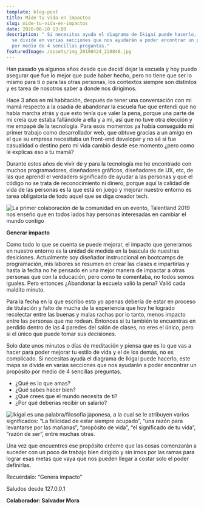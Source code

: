 ```yaml
---
template: blog-post
title: Mide tu vida en impactos
slug: mide-tu-vida-en-impactos
date: 2020-06-10 13:08
description: " Si necesitas ayuda el diagrama de Ikigai puede hacerlo, este mapa
  se divide en varias secciones que nos ayudarán a poder encontrar un propósito
  por medio de 4 sencillas preguntas."
featuredImage: /assets/img_20190424_220848.jpg
---
```

<!--StartFragment-->

Han pasado ya algunos años desde que decidí dejar la escuela y hoy puedo asegurar que fue lo mejor que pude haber hecho, pero no tiene que ser lo mismo para ti o para las otras personas, los contextos siempre son distintos y es tarea de nosotros saber a donde nos dirigimos.

Hace 3 años en mi habitación, después de tener una conversación con mi mamá respecto a la osadía de abandonar la escuela fue que entendí que no había marcha atrás y que esto tenía que valer la pena, porque una parte de mi creía que estaba fallándole a ella y a mi, así que no tuve otra elección y me empapé de la tecnología. Para esos momentos ya había conseguido mi primer trabajo como desarrollador web, que obtuve gracias a un amigo en el que su empresa necesitaba un front-end developer y no sé si fue casualidad o destino pero mi vida cambió desde ese momento ¿pero como le explicas eso a tu mamá?

Durante estos años de vivir de y para la tecnología me he encontrado con muchos programadores, diseñadores gráficos, diseñadores de UX, etc, de las que aprendí el verdadero significado de ayudar a las personas y que el código no se trata de reconocimiento ni dinero, porque aquí la calidad de vida de las personas es la que está en juego y mejorar nuestro entorno es tarea obligatoria de todo aquel que se diga creador tech.

![](/assets/tl3.png "La primer colaboración de la comunidad en un evento, Talentland 2019 nos enseño que en todos lados hay personas interesadas en cambiar el mundo contigo")

**Generar impacto**

Como todo lo que se cuenta se puede mejorar, el impacto que generamos en nuestro entorno es la unidad de medida en la bascula de nuestras desiciones. Actualmente soy diseñador instruccional en bootcamps de programación, mis labores se resumen en crear las clases e impartirlas y hasta la fecha no he pensado en una mejor manera de impactar a otras personas que con la educación, pero como te comentaba, no todos somos iguales. Pero entonces ¿Abandonar la escuela valió la pena? Valió cada maldito minuto.

Para la fecha en la que escribo esto yo apenas debería de estar en proceso de titulación y falto de mucha de la experiencia que hoy he logrado recolectar entre las buenas y malas rachas por lo tanto, menos impacto entre las personas que me rodean. Entonces si tu también te encuentras en perdido dentro de las 4 paredes del salón de clases, no eres el único, pero si el único que puede tomar sus decisiones.

Solo date unos minutos o días de meditación y piensa que es lo que vas a hacer para poder mejorar tu estilo de vida y el de los demás, no es complicado. Si necesitas ayuda el diagrama de Ikigai puede hacerlo, este mapa se divide en varias secciones que nos ayudarán a poder encontrar un propósito por medio de 4 sencillas preguntas.

* ¿Qué es lo que amas?
* ¿Qué sabes hacer bien?
* ¿Qué crees que el mundo necesita de ti?
* ¿Por qué deberías recibir un salario?

![](/assets/1-u8yemmezudiykf-dw3bwra.jpeg "Ikigai es una palabra/filosofía japonesa, a la cual se le atribuyen varios significados: “La felicidad de estar siempre ocupado”, “una razón para levantarse por las mañanas”, “propósito de vida”, “el significado de tu vida”, “razón de ser”, entre muchas otras.")

Una vez que encuentres ese propósito créeme que las cosas comenzarán a suceder con un poco de trabajo bien dirigido y sin irnos por las ramas para lograr esas metas que vaya que nos pueden llegar a costar solo el poder definirlas.

Recuérdalo: “Genera impacto”

Saludos desde 127.0.0.1

**Colaborador: Salvador Mora**

<!--EndFragment-->